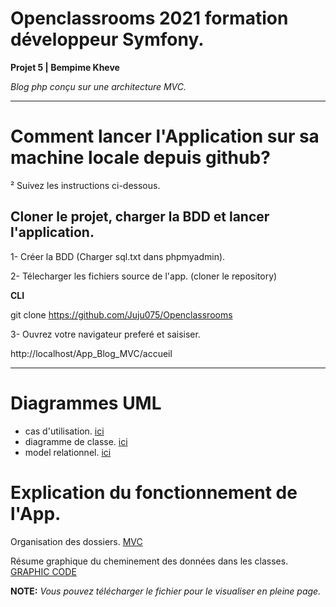# Openclassrooms 2021 formation développeur Symfony.

**Projet 5 | Bempime Kheve**

_Blog php conçu sur une architecture MVC._

---

# **Comment lancer l'Application sur sa machine locale depuis github?**

²
Suivez les instructions ci-dessous.

## Cloner le projet, charger la BDD et lancer l'application.

1- Créer la BDD (Charger sql.txt dans phpmyadmin).

2- Télecharger les fichiers source de l'app.
(cloner le repository)

**CLI**

git clone https://github.com/Juju075/Openclassrooms

3- Ouvrez votre navigateur preferé et saisiser.

http://localhost/App_Blog_MVC/accueil

---

# Diagrammes UML

- cas d'utilisation. [ici](UML/use_case_diagram.JPG)
- diagramme de classe. [ici](UML/class_diagram.JPG)
- model relationnel. [ici](UML/relational_model.JPG)

# Explication du fonctionnement de l'App.

Organisation des dossiers. [MVC](MVC_explainaition/MVC_explaination.md)

Résume graphique du cheminement des données dans les classes. [GRAPHIC CODE](MVC_explainaition/graphic_code.png)

**NOTE:** _Vous pouvez télécharger le fichier pour le visualiser en pleine page._
